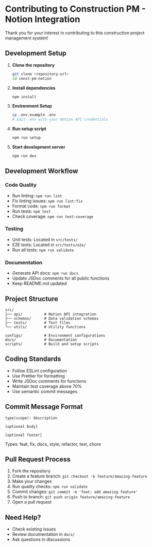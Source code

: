 # Contributing to Construction PM - Notion Integration

Thank you for your interest in contributing to this construction project management system!

## Development Setup

1. **Clone the repository**
   ```bash
   git clone <repository-url>
   cd const-pm-notion
   ```

2. **Install dependencies**
   ```bash
   npm install
   ```

3. **Environment Setup**
   ```bash
   cp .env.example .env
   # Edit .env with your Notion API credentials
   ```

4. **Run setup script**
   ```bash
   npm run setup
   ```

5. **Start development server**
   ```bash
   npm run dev
   ```

## Development Workflow

### Code Quality
- Run linting: `npm run lint`
- Fix linting issues: `npm run lint:fix`
- Format code: `npm run format`
- Run tests: `npm test`
- Check coverage: `npm run test:coverage`

### Testing
- Unit tests: Located in `src/tests/`
- E2E tests: Located in `src/tests/e2e/`
- Run all tests: `npm run validate`

### Documentation
- Generate API docs: `npm run docs`
- Update JSDoc comments for all public functions
- Keep README.md updated

## Project Structure

```
src/
├── api/          # Notion API integration
├── schemas/      # Data validation schemas
├── tests/        # Test files
└── utils/        # Utility functions

configs/          # Environment configurations
docs/             # Documentation
scripts/          # Build and setup scripts
```

## Coding Standards

- Follow ESLint configuration
- Use Prettier for formatting  
- Write JSDoc comments for functions
- Maintain test coverage above 70%
- Use semantic commit messages

## Commit Message Format

```
type(scope): description

[optional body]

[optional footer]
```

Types: feat, fix, docs, style, refactor, test, chore

## Pull Request Process

1. Fork the repository
2. Create a feature branch: `git checkout -b feature/amazing-feature`
3. Make your changes
4. Run quality checks: `npm run validate`
5. Commit changes: `git commit -m 'feat: add amazing feature'`
6. Push to branch: `git push origin feature/amazing-feature`
7. Open a pull request

## Need Help?

- Check existing issues
- Review documentation in `docs/`
- Ask questions in discussions